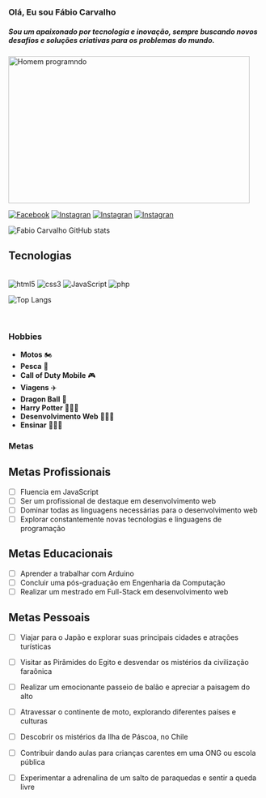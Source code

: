### Olá, Eu sou Fábio Carvalho  


##### Sou um apaixonado por tecnologia e inovação, sempre buscando novos desafios e soluções criativas para os problemas do mundo.

  <div style="display: inline-block; align:center;">
    <img src="https://camo.githubusercontent.com/cae12fddd9d6982901d82580bdf321d81fb299141098ca1c2d4891870827bf17/68747470733a2f2f6d69726f2e6d656469756d2e636f6d2f6d61782f313336302f302a37513379765349765f7430696f4a2d5a2e676966" alt="Homem programndo" height="290px" width="477">
</div>

  

[![Facebook](https://img.shields.io/badge/Facebook-1877F2?style=for-the-badge&logo=facebook&logoColor=white)](https://web.facebook.com/fabio.carvalho8)
[![Instagran](https://img.shields.io/badge/Instagram-E4405F?style=for-the-badge&logo=instagram&logoColor=white)](https://www.instagram.com/fabiodacb/)
[![Instagran](https://img.shields.io/badge/LinkedIn-0077B5?style=for-the-badge&logo=linkedin&logoColor=white)](https://www.linkedin.com/in/fabio-jonatas-oliveira-de-carvalho-916256221/)
[![Instagran](https://img.shields.io/badge/WhatsApp-25D366?style=for-the-badge&logo=whatsapp&logoColor=white)](https://wa.me/5514997320690)

![Fabio Carvalho GitHub stats](https://github-readme-stats.vercel.app/api?username=FabioCarvalho12&show_icons=true&theme=radical)

## Tecnologias

<div style="display: inline_block"> <br>
<img align"center" alt="html5" src="https://img.shields.io/badge/HTML5-E34F26?style=for-the-badge&logo=html5&logoColor=white">
<img align"center" alt="css3" src="https://img.shields.io/badge/CSS3-1572B6?style=for-the-badge&logo=css3&logoColor=white">
<img align"center" alt="JavaScript" src="https://img.shields.io/badge/JavaScript-F7DF1E?style=for-the-badge&logo=javascript&logoColor=black">
<img align"center" alt="php" src="https://img.shields.io/badge/PHP-777BB4?style=for-the-badge&logo=php&logoColor=white">


![Top Langs](https://github-readme-stats.vercel.app/api/top-langs/?username=FabioCarvalho12&layout=compact)

</div><br>

### Hobbies

- **Motos** 🏍️
- **Pesca** 🎣
- **Call of Duty Mobile** 🎮
- **Viagens** ✈️
- **Dragon Ball** 🐉
- **Harry Potter** 🧙🏻‍♂️
- **Desenvolvimento Web** 👨🏻‍💻
- **Ensinar** 👨🏻‍🏫

### Metas

## Metas Profissionais
- [ ] Fluencia em JavaScript
- [ ] Ser um profissional de destaque em desenvolvimento web
- [ ] Dominar todas as linguagens necessárias para o desenvolvimento web
- [ ] Explorar constantemente novas tecnologias e linguagens de programação

## Metas Educacionais
- [ ] Aprender a trabalhar com Arduino
- [ ] Concluir uma pós-graduação em Engenharia da Computação
- [ ] Realizar um mestrado em Full-Stack em desenvolvimento web

## Metas Pessoais
- [ ] Viajar para o Japão e explorar suas principais cidades e atrações turísticas
- [ ] Visitar as Pirâmides do Egito e desvendar os mistérios da civilização faraônica
- [ ] Realizar um emocionante passeio de balão e apreciar a paisagem do alto
- [ ] Atravessar o continente de moto, explorando diferentes países e culturas
- [ ] Descobrir os mistérios da Ilha de Páscoa, no Chile
- [ ] Contribuir dando aulas para crianças carentes em uma ONG ou escola pública
- [ ] Experimentar a adrenalina de um salto de paraquedas e sentir a queda livre



